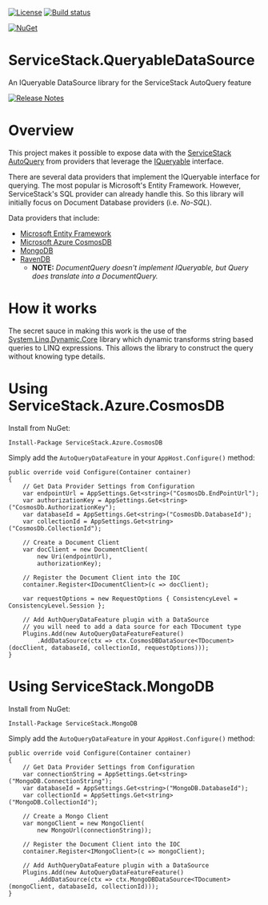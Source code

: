 [![License](https://img.shields.io/badge/License-Apache%202.0-blue.svg)](https://opensource.org/licenses/Apache-2.0) [![Build status](https://ci.appveyor.com/api/projects/status/j2a8skqibee6d7vt/branch/master?svg=true)](https://ci.appveyor.com/project/JezzSantos/servicestack-iqueryable-datasource/branch/master)


[![NuGet](https://img.shields.io/nuget/v/ServiceStack.Webhooks.svg?label=ServiceStack.IQueryableDataSource)](https://www.nuget.org/packages/ServiceStack.Webhooks) 

# ServiceStack.QueryableDataSource
An IQueryable DataSource library for the ServiceStack AutoQuery feature

[![Release Notes](https://img.shields.io/nuget/v/ServiceStack.IQueryableDataSource.svg?label=Release%20Notes&colorB=green)](https://github.com/KevinHoward/ServiceStack.IQueryableDataSource/wiki/Release-Notes)

# Overview

This project makes it possible to expose data with the [ServiceStack AutoQuery](http://docs.servicestack.net/autoquery) from providers that leverage the [IQueryable<T>](https://docs.microsoft.com/en-us/dotnet/api/system.linq.iqueryable-1?view=netframework-4.7.2) interface.

There are several data providers that implement the IQueryable<T> interface for querying. The most popular is Microsoft's Entity Framework. However, ServiceStack's SQL provider can already handle this. So this library will initially focus on Document Database providers (i.e. *No-SQL*).

Data providers that include:

* [Microsoft Entity Framework](https://msdn.microsoft.com/en-us/library/system.data.entity.queryableextensions(v=vs.113).aspx)
* [Microsoft Azure CosmosDB](https://docs.microsoft.com/en-us/dotnet/api/microsoft.azure.documents.linq.documentqueryable.asdocumentquery?view=azure-dotnet)
* [MongoDB](https://mongodb.github.io/mongo-csharp-driver/2.4/apidocs/html/M_MongoDB_Driver_Linq_LinqExtensionMethods_AsQueryable__1.htm)
* [RavenDB](https://ravendb.net/docs/article-page/4.1/csharp/indexes/querying/query-vs-document-queryhttps://ravendb.net/learn/docs-guide)   
    * **NOTE:** *DocumentQuery doesn't implement IQueryable, but Query does translate into a DocumentQuery.* 


# How it works

The secret sauce in making this work is the use of the [System.Linq.Dynamic.Core](https://github.com/StefH/System.Linq.Dynamic.Core) library which dynamic transforms string based queries to LINQ expressions. This allows the library to construct the query without knowing type details. 

# Using ServiceStack.Azure.CosmosDB

Install from NuGet:
```
Install-Package ServiceStack.Azure.CosmosDB
```

Simply add the `AutoQueryDataFeature` in your `AppHost.Configure()` method:
```
public override void Configure(Container container)
{
    // Get Data Provider Settings from Configuration 
    var endpointUrl = AppSettings.Get<string>("CosmosDb.EndPointUrl");
    var authorizationKey = AppSettings.Get<string>("CosmosDb.AuthorizationKey");
    var databaseId = AppSettings.Get<string>("CosmosDb.DatabaseId");
    var collectionId = AppSettings.Get<string>("CosmosDb.CollectionId");

    // Create a Document Client 
    var docClient = new DocumentClient(
        new Uri(endpointUrl),
        authorizationKey);

    // Register the Document Client into the IOC
    container.Register<IDocumentClient>(c => docClient);

    var requestOptions = new RequestOptions { ConsistencyLevel = ConsistencyLevel.Session };

    // Add AuthQueryDataFeature plugin with a DataSource 
    // you will need to add a data source for each TDocument type
    Plugins.Add(new AutoQueryDataFeatureFeature()
        .AddDataSource(ctx => ctx.CosmosDBDataSource<TDocument>(docClient, databaseId, collectionId, requestOptions)));
}
```

# Using ServiceStack.MongoDB

Install from NuGet:
```
Install-Package ServiceStack.MongoDB
```

Simply add the `AutoQueryDataFeature` in your `AppHost.Configure()` method:
```
public override void Configure(Container container)
{
    // Get Data Provider Settings from Configuration 
    var connectionString = AppSettings.Get<string>("MongoDB.ConnectionString");
    var databaseId = AppSettings.Get<string>("MongoDB.DatabaseId");
    var collectionId = AppSettings.Get<string>("MongoDB.CollectionId");
            
    // Create a Mongo Client 
    var mongoClient = new MongoClient(
        new MongoUrl(connectionString));

    // Register the Document Client into the IOC
    container.Register<IMongoClient>(c => mongoClient);

    // Add AuthQueryDataFeature plugin with a DataSource
    Plugins.Add(new AutoQueryDataFeatureFeature()
        .AddDataSource(ctx => ctx.MongoDBDataSource<TDocument>(mongoClient, databaseId, collectionId)));
}
```
